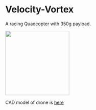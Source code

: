 # Velocity-Vortex
A racing Quadcopter with 350g payload.


<img src="https://github.com/SnehSabhaya/Velocity-Vortex/assets/142648238/741891cf-3e0d-4c0e-97d8-58e3d22a91b9" width="200" height="200" />

CAD model of drone is [here](https://drive.google.com/file/d/1uU4Q8OfczgFu4qDvW8ggp6MUX0AwvJAL/view?usp=sharing)
